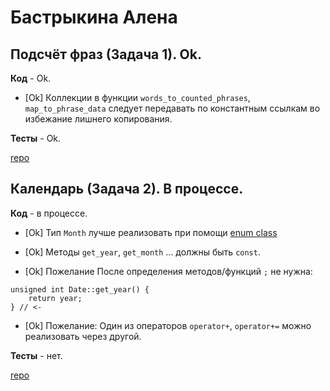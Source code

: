 # Бастрыкина Алена

## Подсчёт фраз (Задача 1). Ok.

**Код** - Ok.

- [Ok] Коллекции в функции `words_to_counted_phrases`, `map_to_phrase_data` следует передавать по константным ссылкам во избежание лишнего копирования.

**Тесты** - Ok.

[repo](https://bitbucket.org/bastrykina_oop/phrases)


## Календарь (Задача 2). В процессе.

**Код** - в процессе.

- [Ok] Тип `Month` лучше реализовать при помощи [enum class](http://www.learncpp.com/cpp-tutorial/4-5a-enum-classes/)

- [Ok] Методы `get_year`, `get_month` ... должны быть `const`.

- [Ok] Пожелание После определения методов/функций `;` не нужна:
```
unsigned int Date::get_year() {
    return year;
} // <- 
```

- [Ok] Пожелание: Один из операторов `operator+`, `operator+=` можно реализовать через другой.

**Тесты** - нет.

[repo](https://bitbucket.org/bastrykina_oop/calendar/overview)
